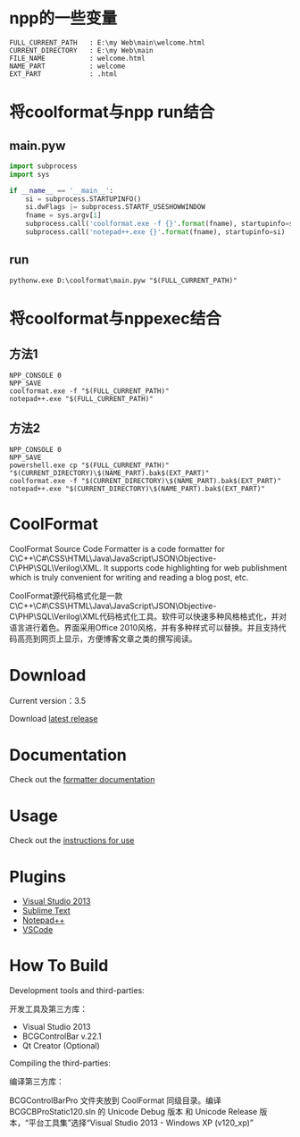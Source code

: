 # npp的一些变量

```
FULL_CURRENT_PATH   : E:\my Web\main\welcome.html
CURRENT_DIRECTORY   : E:\my Web\main
FILE_NAME           : welcome.html
NAME_PART           : welcome
EXT_PART            : .html
```

# 将coolformat与npp run结合

## main.pyw
```python
import subprocess
import sys

if __name__ == '__main__':
    si = subprocess.STARTUPINFO()
    si.dwFlags |= subprocess.STARTF_USESHOWWINDOW
    fname = sys.argv[1]
    subprocess.call('coolformat.exe -f {}'.format(fname), startupinfo=si)
    subprocess.call('notepad++.exe {}'.format(fname), startupinfo=si)
```

## run
```shell
pythonw.exe D:\coolformat\main.pyw "$(FULL_CURRENT_PATH)"
```

# 将coolformat与nppexec结合

## 方法1

```
NPP_CONSOLE 0
NPP_SAVE
coolformat.exe -f "$(FULL_CURRENT_PATH)"
notepad++.exe "$(FULL_CURRENT_PATH)"
```

## 方法2

```
NPP_CONSOLE 0
NPP_SAVE
powershell.exe cp "$(FULL_CURRENT_PATH)"  "$(CURRENT_DIRECTORY)\$(NAME_PART).bak$(EXT_PART)"
coolformat.exe -f "$(CURRENT_DIRECTORY)\$(NAME_PART).bak$(EXT_PART)"
notepad++.exe "$(CURRENT_DIRECTORY)\$(NAME_PART).bak$(EXT_PART)"
```

CoolFormat
==========
CoolFormat Source Code Formatter is a code formatter for C\C++\C#\CSS\HTML\Java\JavaScript\JSON\Objective-C\PHP\SQL\Verilog\XML.
It supports code highlighting for web publishment which is truly convenient for writing and reading a blog post, etc.

CoolFormat源代码格式化是一款C\C++\C#\CSS\HTML\Java\JavaScript\JSON\Objective-C\PHP\SQL\Verilog\XML代码格式化工具。软件可以快速多种风格格式化，并对语言进行着色。界面采用Office 2010风格，并有多种样式可以替换。并且支持代码高亮到网页上显示，方便博客文章之类的撰写阅读。

# Download #
Current version：3.5

Download [latest release](https://sourceforge.net/projects/coolformat/files/Release/)

# Documentation #
Check out the [formatter documentation](http://akof1314.github.io/CoolFormat/doc/index.html)

# Usage #
Check out the [instructions for use](https://github.com/akof1314/CoolFormat/wiki)

# Plugins #
- [Visual Studio 2013](https://sourceforge.net/projects/coolformat/files/Plugins/VS/)
- [Sublime Text](https://github.com/akof1314/Sublime-CoolFormat)
- [Notepad++](https://sourceforge.net/projects/coolformat/files/Plugins/NPP/)
- [VSCode](https://sourceforge.net/projects/coolformat/files/Plugins/VSCode/)

# How To Build #
Development tools and third-parties:

开发工具及第三方库：

- Visual Studio 2013
- BCGControlBar v.22.1
- Qt Creator (Optional)

Compiling the third-parties:

编译第三方库：

BCGControlBarPro 文件夹放到 CoolFormat 同级目录。编译 BCGCBProStatic120.sln 的 Unicode Debug 版本 和 Unicode Release 版本，“平台工具集”选择“Visual Studio 2013 - Windows XP (v120_xp)”

